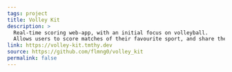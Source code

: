 ```yaml
---
tags: project
title: Volley Kit
description: >
  Real-time scoring web-app, with an initial focus on volleyball.
  Allows users to score matches of their favourite sport, and share the results live for spectators.
link: https://volley-kit.tmthy.dev
source: https://github.com/flmng0/volley_kit
permalink: false
---
```


